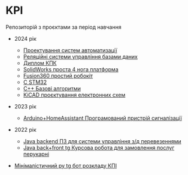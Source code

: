 # KPI

Репозиторій з проєктами за період навчання

- 2024 рік
  - [Проектування систем автоматизації	](https://github.com/Bogd-an/psa)
  - [Реляційні системи управління базами даних](https://github.com/Bogd-an/relationalDB)
  - [Диплом КПК](https://github.com/Bogd-an/Diplom)
  - [SolidWorks проста 4 нога платформа](https://github.com/Bogd-an/SimpleStepperRobot/tree/main/SW)
  - [Fusion360 простий робокіт](https://github.com/Bogd-an/SimpleStepperRobot)
  - [C STM32](https://github.com/Bogd-an/stm32_practical)
  - [C++ Базові алгоритми](https://github.com/Bogd-an/progAlg)
  - [KiCAD проєктування електронних схем](https://github.com/Bogd-an/circuit_design_2024)
- 2023 рік
  - [Arduino+HomeAssistant Програмований пристрій сигналізації](https://github.com/Bogd-an/CourseWork2024) 
- 2022 рік
  - [Java backend ПЗ для системи управління з/д перевезеннями](https://github.com/Bogd-an/sdt_practical_1)
  - [Java back+front tg Курсова робота для замовлення послуг перукарні](https://github.com/Bogd-an/centrifuge) 

- [Мінімалістичний py tg бот розкладу КПІ](https://github.com/Bogd-an/kpi_schedule)
